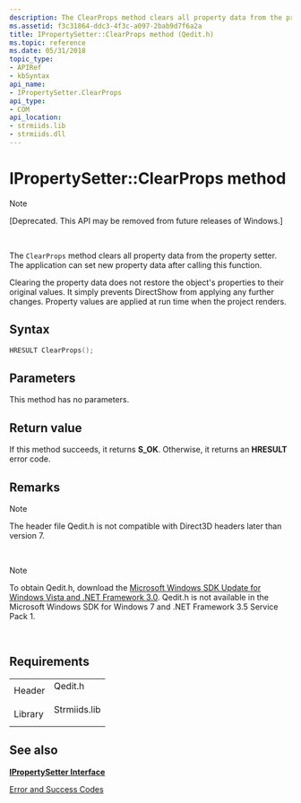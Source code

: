 ```yaml
---
description: The ClearProps method clears all property data from the property setter. The application can set new property data after calling this function.
ms.assetid: f3c31864-ddc3-4f3c-a097-2bab9d7f6a2a
title: IPropertySetter::ClearProps method (Qedit.h)
ms.topic: reference
ms.date: 05/31/2018
topic_type: 
- APIRef
- kbSyntax
api_name: 
- IPropertySetter.ClearProps
api_type: 
- COM
api_location: 
- strmiids.lib
- strmiids.dll
---
```


# IPropertySetter::ClearProps method

> [!Note]  
> \[Deprecated. This API may be removed from future releases of Windows.\]

 

The `ClearProps` method clears all property data from the property setter. The application can set new property data after calling this function.

Clearing the property data does not restore the object's properties to their original values. It simply prevents DirectShow from applying any further changes. Property values are applied at run time when the project renders.

## Syntax


```C++
HRESULT ClearProps();
```



## Parameters

This method has no parameters.

## Return value

If this method succeeds, it returns **S\_OK**. Otherwise, it returns an **HRESULT** error code.

## Remarks

> [!Note]  
> The header file Qedit.h is not compatible with Direct3D headers later than version 7.

 

> [!Note]  
> To obtain Qedit.h, download the [Microsoft Windows SDK Update for Windows Vista and .NET Framework 3.0](https://msdn.microsoft.com/windowsvista/bb980924.aspx). Qedit.h is not available in the Microsoft Windows SDK for Windows 7 and .NET Framework 3.5 Service Pack 1.

 

## Requirements



|                    |                                                                                         |
|--------------------|-----------------------------------------------------------------------------------------|
| Header<br/>  | <dl> <dt>Qedit.h</dt> </dl>      |
| Library<br/> | <dl> <dt>Strmiids.lib</dt> </dl> |



## See also

<dl> <dt>

[**IPropertySetter Interface**](ipropertysetter.md)
</dt> <dt>

[Error and Success Codes](error-and-success-codes.md)
</dt> </dl>

 

 




